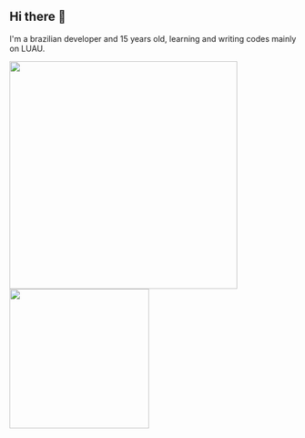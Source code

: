 ## Hi there 👋

I'm a brazilian developer and 15 years old, learning and writing codes mainly on LUAU.

<div>
    <img style="width: 400px; padding-right: 10px" align="center" src="https://github-readme-stats.vercel.app/api?username=phscavallini&show_icons=true&theme=transparent"/>
    <img style="width: 245" align="center" src="https://github-readme-stats.vercel.app/api/top-langs/?username=phscavallini&theme=transparent"/>
</div>